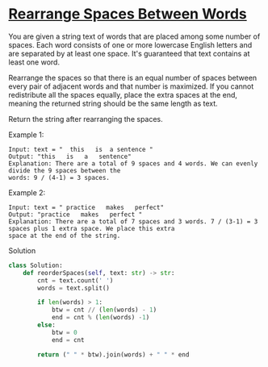 # [Rearrange Spaces Between Words](https://leetcode.com/problems/rearrange-spaces-between-words/)

You are given a string text of words that are placed among some number of spaces. Each word consists of one or more 
lowercase English letters and are separated by at least one space. It's guaranteed that text contains at least one word.

Rearrange the spaces so that there is an equal number of spaces between every pair of adjacent words and that number is 
maximized. If you cannot redistribute all the spaces equally, place the extra spaces at the end, meaning the returned 
string should be the same length as text.

Return the string after rearranging the spaces.

Example 1:
```
Input: text = "  this   is  a sentence "
Output: "this   is   a   sentence"
Explanation: There are a total of 9 spaces and 4 words. We can evenly divide the 9 spaces between the 
words: 9 / (4-1) = 3 spaces.
```
Example 2:
```
Input: text = " practice   makes   perfect"
Output: "practice   makes   perfect "
Explanation: There are a total of 7 spaces and 3 words. 7 / (3-1) = 3 spaces plus 1 extra space. We place this extra 
space at the end of the string.
```
Solution
```python
class Solution:
    def reorderSpaces(self, text: str) -> str:
        cnt = text.count(' ')
        words = text.split()

        if len(words) > 1:
            btw = cnt // (len(words) - 1)
            end = cnt % (len(words) -1)
        else:
            btw = 0
            end = cnt

        return (" " * btw).join(words) + " " * end
```